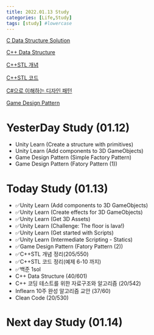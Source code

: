 ```yaml
---
title: 2022.01.13 Study
categories: [Life,Study]
tags: [study] #lowercase    
---
```



[C Data Structure Solution](https://calm-price-43a.notion.site/C-c4cb80a108c94bef8b202c0c7624ebfc) 

[C++ Data Structure](https://calm-price-43a.notion.site/C-47080a1873b54a3a8b6d89925d84e024)

[C++STL 개념](https://calm-price-43a.notion.site/C-STL-ab095ae38f8e4fcbad549aec64bb9ba6) 

[C++STL 코드](https://calm-price-43a.notion.site/C-STL-f016394a615d4abab4894264627aeb5c) 

[C#으로 이해하는 디자인 패턴](https://calm-price-43a.notion.site/C-fe83d437eee04341b345f9908fb66a23) 

[Game Design Pattern](https://github.com/Milk377/GameDesignPattern)





# YesterDay Study (01.12)
-  Unity Learn (Create a structure with primitives)
-  Unity Learn (Add components to 3D GameObjects)
-  Game Design Pattern (Simple Factory Pattern)
-  Game Design Pattern (Fatory Pattern (1)) 


# Today Study (01.13)
- ✅Unity Learn (Add components to 3D GameObjects)
- ✅Unity Learn (Create effects for 3D GameObjects)
- ✅Unity Learn (Get 3D Assets)
- ✅Unity Learn (Challenge: The floor is lava!)
- ✅Unity Learn (Get started with Scripts)
- ✅Unity Learn (Intermediate Scripting - Statics)
- ✅Game Design Pattern (Fatory Pattern (2)) 
- ✅C++STL 개념 정리(205/550) 
- ✅C++STL 코드 정리(예제 6-10 까지)
- ✅백준 1sol
- C++ Data Structure (40/601) 
- C++ 코딩 테스트를 위한 자료구조와 알고리즘 (20/542) 
- Inflearn 10주 완성 알고리즘 교안 (37/60) 
- Clean Code (20/530) 

# Next day Study (01.14)
